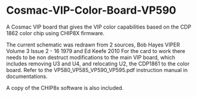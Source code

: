 # Cosmac-VIP-Color-Board-VP590

A Cosmac VIP board that gives the VIP color capabilities based on the CDP 1862 color chip using CHIP8X firmware.

The current schematic was redrawn from 2 sources, Bob Hayes VIPER Volume 3 Issue 2 - 16 1979 and Ed Keefe 2010
For the card to work there needs to be non destruct modifications to the main VIP board, which includes removing U3 and U4, and relocating U2, the CDP1861 to the color board.
Refer to the VP580_VP585_VP590_VP595.pdf instruction manual in documentations.

A copy of the CHIP8x software is also included.

